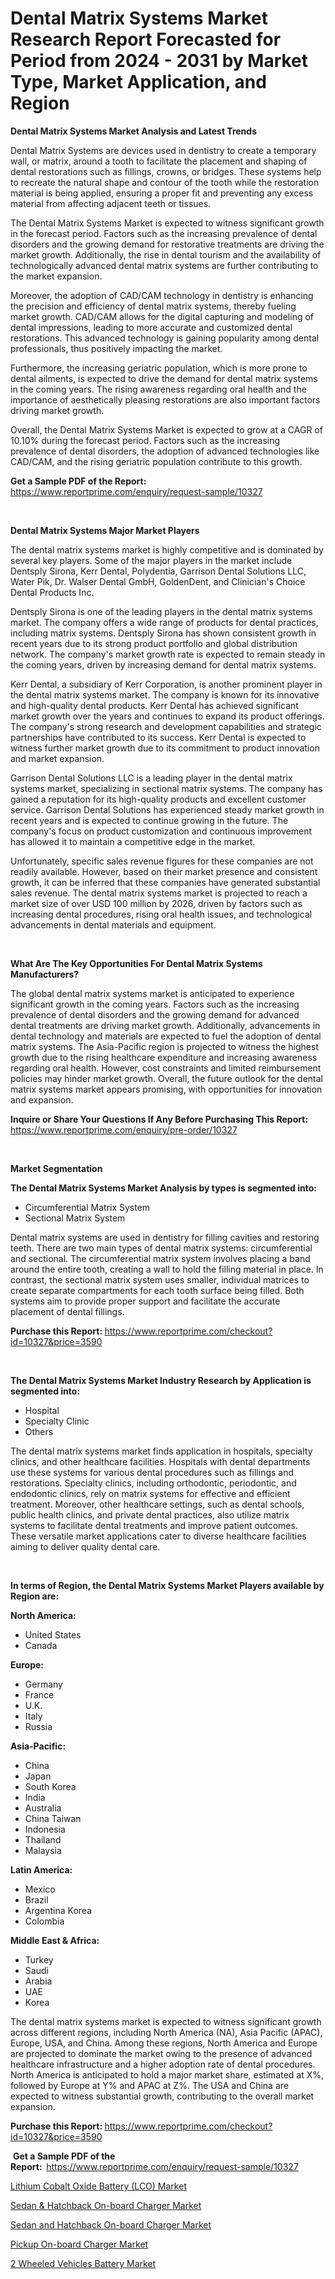 <p><h1>Dental Matrix Systems Market Research Report Forecasted for Period from 2024 -  2031 by Market Type, Market Application, and Region</h1></p><p><strong>Dental Matrix Systems Market Analysis and Latest Trends</strong></p>
<p><p>Dental Matrix Systems are devices used in dentistry to create a temporary wall, or matrix, around a tooth to facilitate the placement and shaping of dental restorations such as fillings, crowns, or bridges. These systems help to recreate the natural shape and contour of the tooth while the restoration material is being applied, ensuring a proper fit and preventing any excess material from affecting adjacent teeth or tissues.</p><p>The Dental Matrix Systems Market is expected to witness significant growth in the forecast period. Factors such as the increasing prevalence of dental disorders and the growing demand for restorative treatments are driving the market growth. Additionally, the rise in dental tourism and the availability of technologically advanced dental matrix systems are further contributing to the market expansion.</p><p>Moreover, the adoption of CAD/CAM technology in dentistry is enhancing the precision and efficiency of dental matrix systems, thereby fueling market growth. CAD/CAM allows for the digital capturing and modeling of dental impressions, leading to more accurate and customized dental restorations. This advanced technology is gaining popularity among dental professionals, thus positively impacting the market.</p><p>Furthermore, the increasing geriatric population, which is more prone to dental ailments, is expected to drive the demand for dental matrix systems in the coming years. The rising awareness regarding oral health and the importance of aesthetically pleasing restorations are also important factors driving market growth.</p><p>Overall, the Dental Matrix Systems Market is expected to grow at a CAGR of 10.10% during the forecast period. Factors such as the increasing prevalence of dental disorders, the adoption of advanced technologies like CAD/CAM, and the rising geriatric population contribute to this growth.</p></p>
<p><strong>Get a Sample PDF of the Report:&nbsp;</strong> <a href="https://www.reportprime.com/enquiry/request-sample/10327">https://www.reportprime.com/enquiry/request-sample/10327</a></p>
<p>&nbsp;</p>
<p><strong>Dental Matrix Systems Major Market Players</strong></p>
<p><p>The dental matrix systems market is highly competitive and is dominated by several key players. Some of the major players in the market include Dentsply Sirona, Kerr Dental, Polydentia, Garrison Dental Solutions LLC, Water Pik, Dr. Walser Dental GmbH, GoldenDent, and Clinician's Choice Dental Products Inc. </p><p>Dentsply Sirona is one of the leading players in the dental matrix systems market. The company offers a wide range of products for dental practices, including matrix systems. Dentsply Sirona has shown consistent growth in recent years due to its strong product portfolio and global distribution network. The company's market growth rate is expected to remain steady in the coming years, driven by increasing demand for dental matrix systems.</p><p>Kerr Dental, a subsidiary of Kerr Corporation, is another prominent player in the dental matrix systems market. The company is known for its innovative and high-quality dental products. Kerr Dental has achieved significant market growth over the years and continues to expand its product offerings. The company's strong research and development capabilities and strategic partnerships have contributed to its success. Kerr Dental is expected to witness further market growth due to its commitment to product innovation and market expansion.</p><p>Garrison Dental Solutions LLC is a leading player in the dental matrix systems market, specializing in sectional matrix systems. The company has gained a reputation for its high-quality products and excellent customer service. Garrison Dental Solutions has experienced steady market growth in recent years and is expected to continue growing in the future. The company's focus on product customization and continuous improvement has allowed it to maintain a competitive edge in the market.</p><p>Unfortunately, specific sales revenue figures for these companies are not readily available. However, based on their market presence and consistent growth, it can be inferred that these companies have generated substantial sales revenue. The dental matrix systems market is projected to reach a market size of over USD 100 million by 2026, driven by factors such as increasing dental procedures, rising oral health issues, and technological advancements in dental materials and equipment.</p></p>
<p>&nbsp;</p>
<p><strong>What Are The Key Opportunities For Dental Matrix Systems Manufacturers?</strong></p>
<p><p>The global dental matrix systems market is anticipated to experience significant growth in the coming years. Factors such as the increasing prevalence of dental disorders and the growing demand for advanced dental treatments are driving market growth. Additionally, advancements in dental technology and materials are expected to fuel the adoption of dental matrix systems. The Asia-Pacific region is projected to witness the highest growth due to the rising healthcare expenditure and increasing awareness regarding oral health. However, cost constraints and limited reimbursement policies may hinder market growth. Overall, the future outlook for the dental matrix systems market appears promising, with opportunities for innovation and expansion.</p></p>
<p><strong>Inquire or Share Your Questions If Any Before Purchasing This Report:</strong> <a href="https://www.reportprime.com/enquiry/pre-order/10327">https://www.reportprime.com/enquiry/pre-order/10327</a></p>
<p>&nbsp;</p>
<p><strong>Market Segmentation</strong></p>
<p><strong>The Dental Matrix Systems Market Analysis by types is segmented into:</strong></p>
<p><ul><li>Circumferential Matrix System</li><li>Sectional Matrix System</li></ul></p>
<p><p>Dental matrix systems are used in dentistry for filling cavities and restoring teeth. There are two main types of dental matrix systems: circumferential and sectional. The circumferential matrix system involves placing a band around the entire tooth, creating a wall to hold the filling material in place. In contrast, the sectional matrix system uses smaller, individual matrices to create separate compartments for each tooth surface being filled. Both systems aim to provide proper support and facilitate the accurate placement of dental fillings.</p></p>
<p><strong>Purchase this Report:&nbsp;</strong><a href="https://www.reportprime.com/checkout?id=10327&price=3590">https://www.reportprime.com/checkout?id=10327&price=3590</a></p>
<p>&nbsp;</p>
<p><strong>The Dental Matrix Systems Market Industry Research by Application is segmented into:</strong></p>
<p><ul><li>Hospital</li><li>Specialty Clinic</li><li>Others</li></ul></p>
<p><p>The dental matrix systems market finds application in hospitals, specialty clinics, and other healthcare facilities. Hospitals with dental departments use these systems for various dental procedures such as fillings and restorations. Specialty clinics, including orthodontic, periodontic, and endodontic clinics, rely on matrix systems for effective and efficient treatment. Moreover, other healthcare settings, such as dental schools, public health clinics, and private dental practices, also utilize matrix systems to facilitate dental treatments and improve patient outcomes. These versatile market applications cater to diverse healthcare facilities aiming to deliver quality dental care.</p></p>
<p>&nbsp;</p>
<p><strong>In terms of Region, the Dental Matrix Systems Market Players available by Region are:</strong></p>
<p>
    <p> <strong> North America: </strong>
        <ul>
            <li>United States</li>
            <li>Canada</li>
        </ul>
        </p> 
    <p> <strong> Europe: </strong>
        <ul>
            <li>Germany</li>
            <li>France</li>
            <li>U.K.</li>
            <li>Italy</li>
            <li>Russia</li>
        </ul>
        </p> 
    <p> <strong> Asia-Pacific: </strong>
        <ul>
            <li>China</li>
            <li>Japan</li>
            <li>South Korea</li>
            <li>India</li>
            <li>Australia</li>
            <li>China Taiwan</li>
            <li>Indonesia</li>
            <li>Thailand</li>
            <li>Malaysia</li>
        </ul>
        </p> 
    <p> <strong> Latin America: </strong>
        <ul>
            <li>Mexico</li>
            <li>Brazil</li>
            <li>Argentina Korea</li>
            <li>Colombia</li>
        </ul>
        </p> 
    <p> <strong> Middle East & Africa: </strong>
        <ul>
            <li>Turkey</li>
            <li>Saudi</li>
            <li>Arabia</li>
            <li>UAE</li>
            <li>Korea</li>
        </ul>
    </p>
    </p>
<p><p>The dental matrix systems market is expected to witness significant growth across different regions, including North America (NA), Asia Pacific (APAC), Europe, USA, and China. Among these regions, North America and Europe are projected to dominate the market owing to the presence of advanced healthcare infrastructure and a higher adoption rate of dental procedures. North America is anticipated to hold a major market share, estimated at X%, followed by Europe at Y% and APAC at Z%. The USA and China are expected to witness substantial growth, contributing to the overall market expansion.</p></p>
<p><strong>Purchase this Report: </strong><a href="https://www.reportprime.com/checkout?id=10327&price=3590">https://www.reportprime.com/checkout?id=10327&price=3590</a></p>
<p>&nbsp;<strong>Get a Sample PDF of the Report:&nbsp;&nbsp;</strong><a href="https://www.reportprime.com/enquiry/request-sample/10327">https://www.reportprime.com/enquiry/request-sample/10327</a></p>
<p><strong></strong></p>
<p><p><a href="https://medium.com/@tomazemlak97885/lithium-cobalt-oxide-battery-lco-market-insights-into-market-cagr-market-trends-and-growth-e1e0a27dfc42">Lithium Cobalt Oxide Battery (LCO) Market</a></p><p><a href="https://medium.com/@tomazemlak97885/decoding-sedan-amp-hatchback-on-board-charger-market-metrics-market-share-trends-and-growth-28ae9b339206">Sedan & Hatchback On-board Charger Market</a></p><p><a href="https://medium.com/@tomazemlak97885/decoding-sedan-and-hatchback-on-board-charger-market-metrics-market-share-trends-and-growth-e01b24090089?postPublishedType=initial">Sedan and Hatchback On-board Charger Market</a></p><p><a href="https://medium.com/@tomazemlak97885/pickup-on-board-charger-market-insights-into-market-cagr-market-trends-and-growth-strategies-1b61ee3ddcb0">Pickup On-board Charger Market</a></p><p><a href="https://medium.com/@tomazemlak97885/2-wheeled-vehicles-battery-market-size-market-outlook-and-market-forecast-2024-to-2031-27eab11f8024">2 Wheeled Vehicles Battery Market</a></p></p>